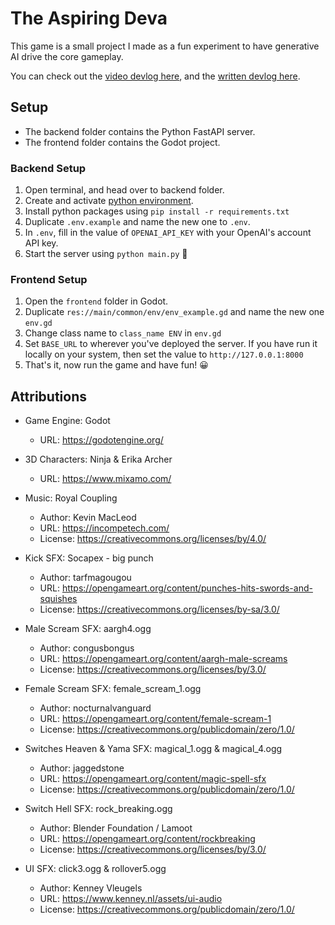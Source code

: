 # The Aspiring Deva
This game is a small project I made as a fun experiment to have generative AI drive the core gameplay.

You can check out the [video devlog here](https://www.youtube.com/watch?v=3ewOax-F45g), and the [written devlog here](https://skyvastern.com/i-created-a-game-that-uses-generative-ai-to-drive-the-main-gameplay/).


## Setup
- The backend folder contains the Python FastAPI server.
- The frontend folder contains the Godot project.

### Backend Setup
1. Open terminal, and head over to backend folder.
2. Create and activate [python environment](https://docs.python.org/3/library/venv.html).
3. Install python packages using `pip install -r requirements.txt`
4. Duplicate `.env.example` and name the new one to `.env`.
5. In `.env`, fill in the value of `OPENAI_API_KEY` with your OpenAI's account API key.
6. Start the server using `python main.py` 🚀


### Frontend Setup
1. Open the `frontend` folder in Godot.
2. Duplicate `res://main/common/env/env_example.gd` and name the new one `env.gd`
3. Change class name to `class_name ENV` in `env.gd`
4. Set `BASE_URL` to wherever you've deployed the server. If you have run it locally on your system, then set the value to `http://127.0.0.1:8000`
5. That's it, now run the game and have fun! 😀

## Attributions

- Game Engine: Godot
    - URL: https://godotengine.org/

- 3D Characters: Ninja & Erika Archer
    - URL: https://www.mixamo.com/

- Music: Royal Coupling
    - Author: Kevin MacLeod
    - URL: https://incompetech.com/
    - License: https://creativecommons.org/licenses/by/4.0/

- Kick SFX: Socapex - big punch
    - Author: tarfmagougou
    - URL: https://opengameart.org/content/punches-hits-swords-and-squishes
    - License: https://creativecommons.org/licenses/by-sa/3.0/

- Male Scream SFX: aargh4.ogg
    - Author: congusbongus
    - URL: https://opengameart.org/content/aargh-male-screams
    - License: https://creativecommons.org/licenses/by/3.0/

- Female Scream SFX: female_scream_1.ogg
    - Author: nocturnalvanguard
    - URL: https://opengameart.org/content/female-scream-1
    - License: https://creativecommons.org/publicdomain/zero/1.0/

- Switches Heaven & Yama SFX: magical_1.ogg & magical_4.ogg
    - Author: jaggedstone
    - URL: https://opengameart.org/content/magic-spell-sfx
    - License: https://creativecommons.org/publicdomain/zero/1.0/

- Switch Hell SFX: rock_breaking.ogg
    - Author: Blender Foundation / Lamoot
    - URL: https://opengameart.org/content/rockbreaking
    - License: https://creativecommons.org/licenses/by/3.0/

- UI SFX: click3.ogg & rollover5.ogg
    - Author: Kenney Vleugels
    - URL: https://www.kenney.nl/assets/ui-audio
    - License: https://creativecommons.org/publicdomain/zero/1.0/
